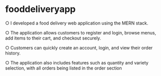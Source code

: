 # fooddeliveryapp
○ I developed a food delivery web application using the MERN stack.

○ The application allows customers to register and login, browse menus, add items to their cart, and checkout securely.

○ Customers can quickly create an account, login, and view their order history.

○ The application also includes features such as quantity and variety selection, with all orders being listed in the order section
